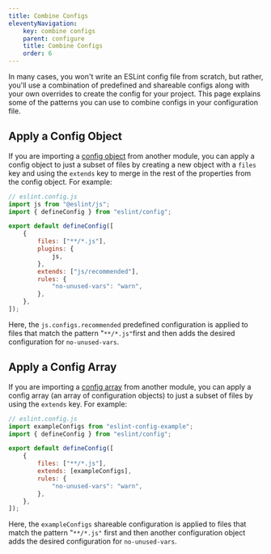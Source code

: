 ```yaml
---
title: Combine Configs
eleventyNavigation:
    key: combine configs
    parent: configure
    title: Combine Configs
    order: 6
---
```


In many cases, you won't write an ESLint config file from scratch, but rather, you'll use a combination of predefined and shareable configs along with your own overrides to create the config for your project. This page explains some of the patterns you can use to combine configs in your configuration file.

## Apply a Config Object

If you are importing a [config object](../core-concepts/glossary#config-object) from another module, you can apply a config object to just a subset of files by creating a new object with a `files` key and using the `extends` key to merge in the rest of the properties from the config object. For example:

```js
// eslint.config.js
import js from "@eslint/js";
import { defineConfig } from "eslint/config";

export default defineConfig([
	{
		files: ["**/*.js"],
		plugins: {
			js,
		},
		extends: ["js/recommended"],
		rules: {
			"no-unused-vars": "warn",
		},
	},
]);
```

Here, the `js.configs.recommended` predefined configuration is applied to files that match the pattern "`**/*.js"`first and then adds the desired configuration for `no-unused-vars`.

## Apply a Config Array

If you are importing a [config array](../core-concepts/glossary#config-array) from another module, you can apply a config array (an array of configuration objects) to just a subset of files by using the `extends` key. For example:

```js
// eslint.config.js
import exampleConfigs from "eslint-config-example";
import { defineConfig } from "eslint/config";

export default defineConfig([
	{
		files: ["**/*.js"],
		extends: [exampleConfigs],
		rules: {
			"no-unused-vars": "warn",
		},
	},
]);
```

Here, the `exampleConfigs` shareable configuration is applied to files that match the pattern "`**/*.js"` first and then another configuration object adds the desired configuration for `no-unused-vars`.
